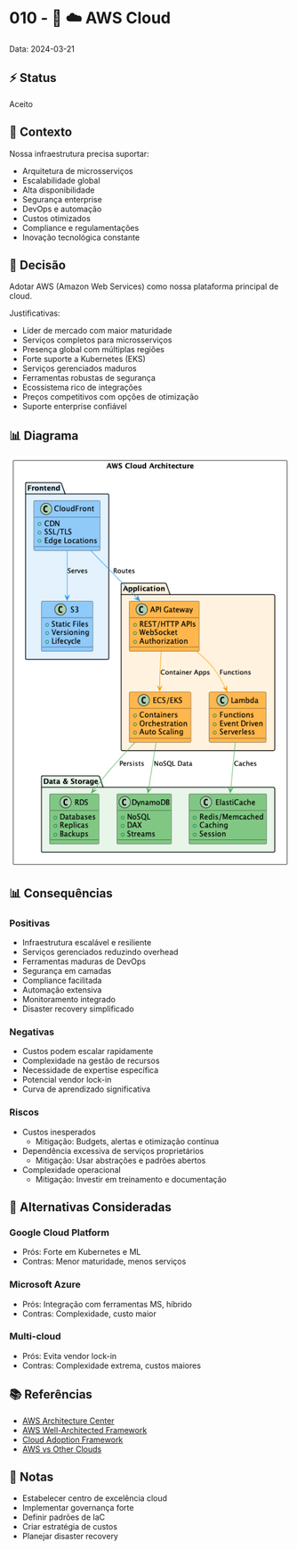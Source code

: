 # 010 - 📝 ☁️ AWS Cloud

Data: 2024-03-21

## ⚡ Status

Aceito

## 🎯 Contexto

Nossa infraestrutura precisa suportar:
- Arquitetura de microsserviços
- Escalabilidade global
- Alta disponibilidade
- Segurança enterprise
- DevOps e automação
- Custos otimizados
- Compliance e regulamentações
- Inovação tecnológica constante

## 🔨 Decisão

Adotar AWS (Amazon Web Services) como nossa plataforma principal de cloud.

Justificativas:
- Líder de mercado com maior maturidade
- Serviços completos para microsserviços
- Presença global com múltiplas regiões
- Forte suporte a Kubernetes (EKS)
- Serviços gerenciados maduros
- Ferramentas robustas de segurança
- Ecossistema rico de integrações
- Preços competitivos com opções de otimização
- Suporte enterprise confiável

## 📊 Diagrama

![Diagrama de Arquitetura AWS](diagrams/adr-010-cloud-aws.png)

## 📊 Consequências

### Positivas

- Infraestrutura escalável e resiliente
- Serviços gerenciados reduzindo overhead
- Ferramentas maduras de DevOps
- Segurança em camadas
- Compliance facilitada
- Automação extensiva
- Monitoramento integrado
- Disaster recovery simplificado

### Negativas

- Custos podem escalar rapidamente
- Complexidade na gestão de recursos
- Necessidade de expertise específica
- Potencial vendor lock-in
- Curva de aprendizado significativa

### Riscos

- Custos inesperados
  - Mitigação: Budgets, alertas e otimização contínua
- Dependência excessiva de serviços proprietários
  - Mitigação: Usar abstrações e padrões abertos
- Complexidade operacional
  - Mitigação: Investir em treinamento e documentação

## 🔄 Alternativas Consideradas

### Google Cloud Platform
- Prós: Forte em Kubernetes e ML
- Contras: Menor maturidade, menos serviços

### Microsoft Azure
- Prós: Integração com ferramentas MS, híbrido
- Contras: Complexidade, custo maior

### Multi-cloud
- Prós: Evita vendor lock-in
- Contras: Complexidade extrema, custos maiores

## 📚 Referências

- [AWS Architecture Center](https://aws.amazon.com/architecture/)
- [AWS Well-Architected Framework](https://aws.amazon.com/architecture/well-architected/)
- [Cloud Adoption Framework](https://aws.amazon.com/cloud-adoption-framework/)
- [AWS vs Other Clouds](https://aws.amazon.com/compare/)

## 📝 Notas

- Estabelecer centro de excelência cloud
- Implementar governança forte
- Definir padrões de IaC
- Criar estratégia de custos
- Planejar disaster recovery 